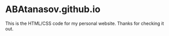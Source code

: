 # ABAtanasov.github.io

This is the HTML/CSS code for my personal website. Thanks for checking it out. 
